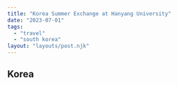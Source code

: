 ```yaml
---
title: "Korea Summer Exchange at Hanyang University"
date: "2023-07-01"
tags:
  - "travel"
  - "south korea"
layout: "layouts/post.njk"
---
```


## Korea